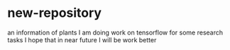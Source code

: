 # new-repository
an information of plants
I am doing work on tensorflow for some research tasks
I hope that in near future I will be work better
